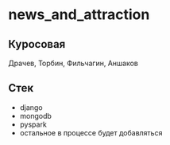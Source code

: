 # news_and_attraction
## Куросовая 
Драчев, Торбин, Фильчагин, Аншаков
## Стек
- django
- mongodb
- pyspark
- остальное в процессе будет добавляться 
